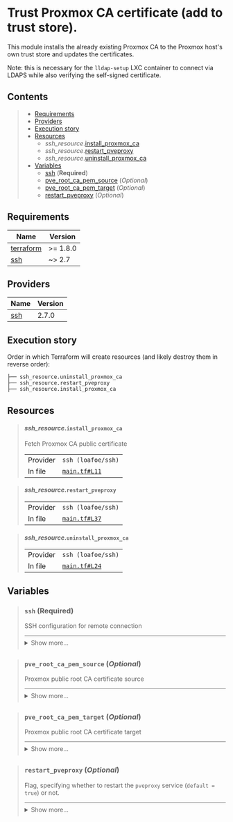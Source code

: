 # Trust Proxmox CA certificate (add to trust store).

This module installs the already existing Proxmox CA to the Proxmox host's
own trust store and updates the certificates.

Note: this is necessary for the `lldap-setup` LXC container to connect
via LDAPS while also verifying the self-signed certificate.
## Contents

<blockquote>

- [Requirements](#requirements)
- [Providers](#providers)
- [Execution story](#execution-story)
- [Resources](#resources)
  - _ssh_resource_.[install_proxmox_ca](#ssh_resourceinstall_proxmox_ca)
  - _ssh_resource_.[restart_pveproxy](#ssh_resourcerestart_pveproxy)
  - _ssh_resource_.[uninstall_proxmox_ca](#ssh_resourceuninstall_proxmox_ca)
- [Variables](#variables)
  - [ssh](#ssh-required) (**Required**)
  - [pve_root_ca_pem_source](#pve_root_ca_pem_source-optional) (*Optional*)
  - [pve_root_ca_pem_target](#pve_root_ca_pem_target-optional) (*Optional*)
  - [restart_pveproxy](#restart_pveproxy-optional) (*Optional*)
</blockquote>

## Requirements

| Name | Version |
|------|---------|
| <a name="requirement_terraform"></a> [terraform](#requirement\_terraform) | >= 1.8.0 |
| <a name="requirement_ssh"></a> [ssh](#requirement\_ssh) | ~> 2.7 |

## Providers

| Name | Version |
|------|---------|
| <a name="provider_ssh"></a> [ssh](#provider\_ssh) | 2.7.0 |

## Execution story

Order in which Terraform will create resources (and likely destroy them in reverse order):
```
├── ssh_resource.uninstall_proxmox_ca
├── ssh_resource.restart_pveproxy
├── ssh_resource.install_proxmox_ca
```




## Resources
<blockquote>

#### _ssh_resource_.`install_proxmox_ca`
Fetch Proxmox CA public certificate
  <table>
    <tr>
      <td>Provider</td>
      <td><code>ssh (loafoe/ssh)</code></td>
    </tr>
    <tr>
      <td>In file</td>
      <td><a href="./main.tf#L11"><code>main.tf#L11</code></a></td>
    </tr>
  </table>
</blockquote>
<blockquote>

#### _ssh_resource_.`restart_pveproxy`

  <table>
    <tr>
      <td>Provider</td>
      <td><code>ssh (loafoe/ssh)</code></td>
    </tr>
    <tr>
      <td>In file</td>
      <td><a href="./main.tf#L37"><code>main.tf#L37</code></a></td>
    </tr>
  </table>
</blockquote>
<blockquote>

#### _ssh_resource_.`uninstall_proxmox_ca`

  <table>
    <tr>
      <td>Provider</td>
      <td><code>ssh (loafoe/ssh)</code></td>
    </tr>
    <tr>
      <td>In file</td>
      <td><a href="./main.tf#L24"><code>main.tf#L24</code></a></td>
    </tr>
  </table>
</blockquote>

## Variables
<blockquote>

### `ssh` (**Required**)
SSH configuration for remote connection

<details style="border-top-color: inherit; border-top-width: 0.1em; border-top-style: solid; padding-top: 0.5em; padding-bottom: 0.5em;">
  <summary>Show more...</summary>

  **Type**:
  ```hcl
  object({
    host    = string
    user    = string
    id_file = optional(string, "~/.ssh/id_rsa")
  })
  ```
  In file: <a href="./variables.tf#L1"><code>variables.tf#L1</code></a>

</details>
</blockquote>
<blockquote>

### `pve_root_ca_pem_source` (*Optional*)
Proxmox public root CA certificate source

<details style="border-top-color: inherit; border-top-width: 0.1em; border-top-style: solid; padding-top: 0.5em; padding-bottom: 0.5em;">
  <summary>Show more...</summary>

  **Type**:
  ```hcl
  string
  ```
  **Default**:
  ```json
  "/etc/pve/pve-root-ca.pem"
  ```
  In file: <a href="./variables.tf#L14"><code>variables.tf#L14</code></a>

</details>
</blockquote>
<blockquote>

### `pve_root_ca_pem_target` (*Optional*)
Proxmox public root CA certificate target

<details style="border-top-color: inherit; border-top-width: 0.1em; border-top-style: solid; padding-top: 0.5em; padding-bottom: 0.5em;">
  <summary>Show more...</summary>

  **Type**:
  ```hcl
  string
  ```
  **Default**:
  ```json
  "/usr/local/share/ca-certificates/pve-root-ca.crt"
  ```
  In file: <a href="./variables.tf#L21"><code>variables.tf#L21</code></a>

</details>
</blockquote>
<blockquote>

### `restart_pveproxy` (*Optional*)
Flag, specifying whether to restart the `pveproxy` service (`default = true`) or not.

<details style="border-top-color: inherit; border-top-width: 0.1em; border-top-style: solid; padding-top: 0.5em; padding-bottom: 0.5em;">
  <summary>Show more...</summary>

  **Type**:
  ```hcl
  bool
  ```
  **Default**:
  ```json
  true
  ```
  In file: <a href="./variables.tf#L28"><code>variables.tf#L28</code></a>

</details>
</blockquote>
